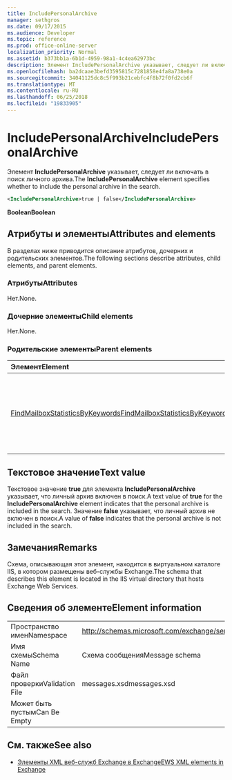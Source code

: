 ```yaml
---
title: IncludePersonalArchive
manager: sethgros
ms.date: 09/17/2015
ms.audience: Developer
ms.topic: reference
ms.prod: office-online-server
localization_priority: Normal
ms.assetid: b373bb1a-6b1d-4959-98a1-4c4ea62973bc
description: Элемент IncludePersonalArchive указывает, следует ли включать в поиск личного архива.
ms.openlocfilehash: ba2dcaae3befd3595815c7281858e4fa8a738e0a
ms.sourcegitcommit: 34041125dc8c5f993b21cebfc4f8b72f0fd2cb6f
ms.translationtype: MT
ms.contentlocale: ru-RU
ms.lasthandoff: 06/25/2018
ms.locfileid: "19833905"
---
```

# <a name="includepersonalarchive"></a><span data-ttu-id="fc996-103">IncludePersonalArchive</span><span class="sxs-lookup"><span data-stu-id="fc996-103">IncludePersonalArchive</span></span>

<span data-ttu-id="fc996-104">Элемент **IncludePersonalArchive** указывает, следует ли включать в поиск личного архива.</span><span class="sxs-lookup"><span data-stu-id="fc996-104">The **IncludePersonalArchive** element specifies whether to include the personal archive in the search.</span></span> 
  
```XML
<IncludePersonalArchive>true | false</IncludePersonalArchive>
```

 <span data-ttu-id="fc996-105">**Boolean**</span><span class="sxs-lookup"><span data-stu-id="fc996-105">**Boolean**</span></span>
## <a name="attributes-and-elements"></a><span data-ttu-id="fc996-106">Атрибуты и элементы</span><span class="sxs-lookup"><span data-stu-id="fc996-106">Attributes and elements</span></span>

<span data-ttu-id="fc996-107">В разделах ниже приводится описание атрибутов, дочерних и родительских элементов.</span><span class="sxs-lookup"><span data-stu-id="fc996-107">The following sections describe attributes, child elements, and parent elements.</span></span>
  
### <a name="attributes"></a><span data-ttu-id="fc996-108">Атрибуты</span><span class="sxs-lookup"><span data-stu-id="fc996-108">Attributes</span></span>

<span data-ttu-id="fc996-109">Нет.</span><span class="sxs-lookup"><span data-stu-id="fc996-109">None.</span></span>
  
### <a name="child-elements"></a><span data-ttu-id="fc996-110">Дочерние элементы</span><span class="sxs-lookup"><span data-stu-id="fc996-110">Child elements</span></span>

<span data-ttu-id="fc996-111">Нет.</span><span class="sxs-lookup"><span data-stu-id="fc996-111">None.</span></span>
  
### <a name="parent-elements"></a><span data-ttu-id="fc996-112">Родительские элементы</span><span class="sxs-lookup"><span data-stu-id="fc996-112">Parent elements</span></span>

|<span data-ttu-id="fc996-113">**Элемент**</span><span class="sxs-lookup"><span data-stu-id="fc996-113">**Element**</span></span>|<span data-ttu-id="fc996-114">**Описание**</span><span class="sxs-lookup"><span data-stu-id="fc996-114">**Description**</span></span>|
|:-----|:-----|
|[<span data-ttu-id="fc996-115">FindMailboxStatisticsByKeywords</span><span class="sxs-lookup"><span data-stu-id="fc996-115">FindMailboxStatisticsByKeywords</span></span>](findmailboxstatisticsbykeywords.md) <br/> |<span data-ttu-id="fc996-116">Определяет запрос для поиска по ключевым словам статистики почтового ящика.</span><span class="sxs-lookup"><span data-stu-id="fc996-116">Specifies a request to search for mailbox statistics by keyword.</span></span>  <br/> |
   
## <a name="text-value"></a><span data-ttu-id="fc996-117">Текстовое значение</span><span class="sxs-lookup"><span data-stu-id="fc996-117">Text value</span></span>

<span data-ttu-id="fc996-118">Текстовое значение **true** для элемента **IncludePersonalArchive** указывает, что личный архив включен в поиск.</span><span class="sxs-lookup"><span data-stu-id="fc996-118">A text value of **true** for the **IncludePersonalArchive** element indicates that the personal archive is included in the search.</span></span> <span data-ttu-id="fc996-119">Значение **false** указывает, что личный архив не включен в поиск.</span><span class="sxs-lookup"><span data-stu-id="fc996-119">A value of **false** indicates that the personal archive is not included in the search.</span></span> 
  
## <a name="remarks"></a><span data-ttu-id="fc996-120">Замечания</span><span class="sxs-lookup"><span data-stu-id="fc996-120">Remarks</span></span>

<span data-ttu-id="fc996-121">Схема, описывающая этот элемент, находится в виртуальном каталоге IIS, в котором размещены веб-службы Exchange.</span><span class="sxs-lookup"><span data-stu-id="fc996-121">The schema that describes this element is located in the IIS virtual directory that hosts Exchange Web Services.</span></span>
  
## <a name="element-information"></a><span data-ttu-id="fc996-122">Сведения об элементе</span><span class="sxs-lookup"><span data-stu-id="fc996-122">Element information</span></span>

|||
|:-----|:-----|
|<span data-ttu-id="fc996-123">Пространство имен</span><span class="sxs-lookup"><span data-stu-id="fc996-123">Namespace</span></span>  <br/> |http://schemas.microsoft.com/exchange/services/2006/messages  <br/> |
|<span data-ttu-id="fc996-124">Имя схемы</span><span class="sxs-lookup"><span data-stu-id="fc996-124">Schema Name</span></span>  <br/> |<span data-ttu-id="fc996-125">Схема сообщения</span><span class="sxs-lookup"><span data-stu-id="fc996-125">Message schema</span></span>  <br/> |
|<span data-ttu-id="fc996-126">Файл проверки</span><span class="sxs-lookup"><span data-stu-id="fc996-126">Validation File</span></span>  <br/> |<span data-ttu-id="fc996-127">messages.xsd</span><span class="sxs-lookup"><span data-stu-id="fc996-127">messages.xsd</span></span>  <br/> |
|<span data-ttu-id="fc996-128">Может быть пустым</span><span class="sxs-lookup"><span data-stu-id="fc996-128">Can Be Empty</span></span>  <br/> ||
   
## <a name="see-also"></a><span data-ttu-id="fc996-129">См. также</span><span class="sxs-lookup"><span data-stu-id="fc996-129">See also</span></span>



- [<span data-ttu-id="fc996-130">Элементы XML веб-служб Exchange в Exchange</span><span class="sxs-lookup"><span data-stu-id="fc996-130">EWS XML elements in Exchange</span></span>](ews-xml-elements-in-exchange.md)

